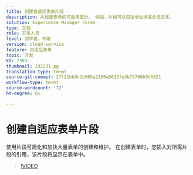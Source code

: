 ```yaml
---
title: 创建自适应表单片段
description: 片段是表单的可重用部分。 例如，片段可以包括地址块或合法文本。
solution: Experience Manager Forms
type: 文档
role: 开发人员
level: 初学者，中级
version: cloud-service
feature: 自适应表单
topic: 开发
kt: 7383
thumbnail: 332231.pg
translation-type: tm+mt
source-git-commit: 27f21bb9c1b905a2100a5013fe3b75760b9d6821
workflow-type: tm+mt
source-wordcount: '72'
ht-degree: 6%

---
```



# 创建自适应表单片段

使用片段可简化和加快大量表单的创建和维护。 在创建表单时，您插入对所需片段的引用，该片段将显示在表单中。

>[!VIDEO](https://video.tv.adobe.com/v/332231?quality=12&learn=on)

